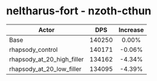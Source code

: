 # neltharus-fort - nzoth-cthun
| Actor | DPS | Increase |
|---|:---:|:---:|
|Base|140250|0.00%|
|rhapsody_control|140171|-0.06%|
|rhapsody_at_20_high_filler|134162|-4.34%|
|rhapsody_at_20_low_filler|134095|-4.39%|
